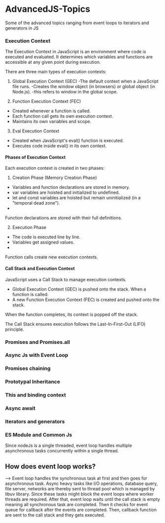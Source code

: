 # AdvancedJS-Topics
Some of the advanced topics ranging from event loops to iterators and generators in JS

### Execution Context
The Execution Context in JavaScript is an environment where code is executed and evaluated. It determines which variables and functions are accessible at any given point during execution. 

There are three main types of execution contexts:

1. Global Execution Context (GEC)
-The default context when a JavaScript file runs.
-Creates the window object (in browsers) or global object (in Node.js).
-this refers to window in the global scope.

2. Function Execution Context (FEC)

- Created whenever a function is called.
- Each function call gets its own execution context.
- Maintains its own variables and scope.

3. Eval Execution Context
- Created when JavaScript's eval() function is executed.
- Executes code inside eval() in its own context.

#### Phases of Execution Context

Each execution context is created in two phases:

1. Creation Phase (Memory Creation Phase)
- Variables and function declarations are stored in memory.
- var variables are hoisted and initialized to undefined.
- let and const variables are hoisted but remain uninitialized (in a "temporal dead zone").
- 
Function declarations are stored with their full definitions.

2. Execution Phase
- The code is executed line by line.
- Variables get assigned values.
- 
Function calls create new execution contexts.

#### Call Stack and Execution Context

JavaScript uses a Call Stack to manage execution contexts.
- Global Execution Context (GEC) is pushed onto the stack.
When a function is called:
- A new Function Execution Context (FEC) is created and pushed onto the stack.

When the function completes, its context is popped off the stack.

The Call Stack ensures execution follows the Last-In-First-Out (LIFO) principle.


### Promises and Promises.all
### Async Js with Event Loop
### Promises chaining 
### Prototypal Inheritance
### This and binding context
### Async await
### Iterators and generators 
### ES Module and Common Js

Since nodeJs is a single threaded, event loop handles multiple asynchronous tasks concurrently within a single thread.

## How does event loop works?
--> Event loop handles the synchronous task at first and then goes for asynchronous task. Async heavy tasks like I/O operations, database query,
file server, networks are thereby sent to thread pool which is managed by libuv library. Since these tasks might block the event loops where worker
threads are required. After that, event loop waits until the call stack is empty meaning all synchronous task are completed. Then it checks for 
event queue for callback after the events are completed. Then, callback function are sent to the call stack and they gets executed.


